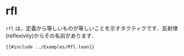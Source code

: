 # rfl

`rfl` は，定義から等しいものが等しいことを示すタクティクです．反射律(reflexivity)からその名前があります．

```lean
{{#include ../Examples/Rfl.lean}}
```